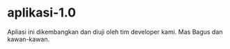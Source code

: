# aplikasi-1.0
Apliasi ini dikembangkan dan diuji oleh tim developer kami.
Mas Bagus dan kawan-kawan.
